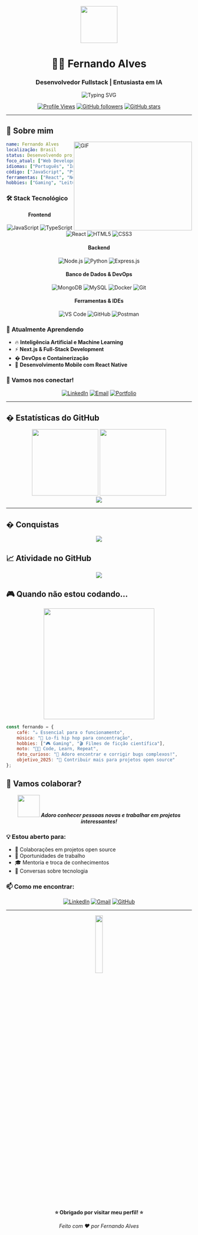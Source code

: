 <div align="center">
  <img src="https://media.giphy.com/media/M9gbBd9nbDrOTu1Mqx/giphy.gif" width="100"/>
</div>

<div align="center">
  <h1>👨‍💻 Fernando Alves</h1>
  <h3>Desenvolvedor Fullstack | Entusiasta em IA</h3>
</div>

<div align="center">
  <img src="https://readme-typing-svg.demolab.com?font=Fira+Code&weight=700&size=24&pause=1000&color=50F7D7&center=true&vCenter=true&width=600&lines=Bem-vindo+ao+meu+GitHub!;Desenvolvedor+Fullstack;Apaixonado+por+tecnologia;Sempre+aprendendo+algo+novo!" alt="Typing SVG" />
</div>

<div align="center">
  
  [![Profile Views](https://komarev.com/ghpvc/?username=FernandoAlves049&color=brightgreen&style=flat-square)](https://github.com/FernandoAlves049)
  [![GitHub followers](https://img.shields.io/github/followers/FernandoAlves049?style=flat-square&color=blue)](https://github.com/FernandoAlves049)
  [![GitHub stars](https://img.shields.io/github/stars/FernandoAlves049?style=flat-square&color=yellow)](https://github.com/FernandoAlves049)
  
</div>

---

## 🎯 Sobre mim

<img align="right" alt="GIF" src="https://media.giphy.com/media/L1R1tvI9svkIWwpVYr/giphy.gif" width="320" height="240" />

```yaml
name: Fernando Alves
localização: Brasil
status: Desenvolvendo projetos incríveis
foco_atual: ["Web Development", "AI/ML", "DevOps"]
idiomas: ["Português", "Inglês"]
código: ["JavaScript", "Python", "TypeScript", "Java"]
ferramentas: ["React", "Node.js", "Docker", "Git"]
hobbies: ["Gaming", "Leitura", "Música", "Aprender novas tecnologias"]
```

### 🛠️ **Stack Tecnológico**

<div align="center">

#### **Frontend**
![JavaScript](https://img.shields.io/badge/-JavaScript-F7DF1E?style=for-the-badge&logo=javascript&logoColor=black)
![TypeScript](https://img.shields.io/badge/-TypeScript-3178C6?style=for-the-badge&logo=typescript&logoColor=white)
![React](https://img.shields.io/badge/-React-61DAFB?style=for-the-badge&logo=react&logoColor=black)
![HTML5](https://img.shields.io/badge/-HTML5-E34F26?style=for-the-badge&logo=html5&logoColor=white)
![CSS3](https://img.shields.io/badge/-CSS3-1572B6?style=for-the-badge&logo=css3&logoColor=white)

#### **Backend**
![Node.js](https://img.shields.io/badge/-Node.js-339933?style=for-the-badge&logo=node.js&logoColor=white)
![Python](https://img.shields.io/badge/-Python-3776AB?style=for-the-badge&logo=python&logoColor=white)
![Express.js](https://img.shields.io/badge/-Express.js-000000?style=for-the-badge&logo=express&logoColor=white)

#### **Banco de Dados & DevOps**
![MongoDB](https://img.shields.io/badge/-MongoDB-47A248?style=for-the-badge&logo=mongodb&logoColor=white)
![MySQL](https://img.shields.io/badge/-MySQL-4479A1?style=for-the-badge&logo=mysql&logoColor=white)
![Docker](https://img.shields.io/badge/-Docker-2496ED?style=for-the-badge&logo=docker&logoColor=white)
![Git](https://img.shields.io/badge/-Git-F05032?style=for-the-badge&logo=git&logoColor=white)

#### **Ferramentas & IDEs**
![VS Code](https://img.shields.io/badge/-VS_Code-007ACC?style=for-the-badge&logo=visual-studio-code&logoColor=white)
![GitHub](https://img.shields.io/badge/-GitHub-181717?style=for-the-badge&logo=github&logoColor=white)
![Postman](https://img.shields.io/badge/-Postman-FF6C37?style=for-the-badge&logo=postman&logoColor=white)

</div>

### 🌱 **Atualmente Aprendendo**
- 🔥 **Inteligência Artificial e Machine Learning**
- ⚡ **Next.js & Full-Stack Development**
- � **DevOps e Containerização**
- 📱 **Desenvolvimento Mobile com React Native**

### 💬 **Vamos nos conectar!**
<div align="center">

[![LinkedIn](https://img.shields.io/badge/-LinkedIn-0077B5?style=for-the-badge&logo=linkedin&logoColor=white)](https://www.linkedin.com/in/fernando-alves-de-souza-670b6a36b/)
[![Email](https://img.shields.io/badge/-Email-D14836?style=for-the-badge&logo=gmail&logoColor=white)](mailto:alvesdesouzafernando728@gmail.com)
[![Portfolio](https://img.shields.io/badge/-Portfolio-000000?style=for-the-badge&logo=github&logoColor=white)](https://github.com/FernandoAlves049)

</div>

---

## � **Estatísticas do GitHub**

<div align="center">
  <img src="https://github-readme-stats.vercel.app/api?username=FernandoAlves049&show_icons=true&theme=tokyonight&hide_border=true&count_private=true" height="180"/>
  <img src="https://github-readme-stats.vercel.app/api/top-langs/?username=FernandoAlves049&layout=compact&theme=tokyonight&hide_border=true" height="180"/>
</div>

<div align="center">
  <img src="https://github-readme-streak-stats.herokuapp.com/?user=FernandoAlves049&theme=tokyonight&hide_border=true" />
</div>

---

## � **Conquistas**

<div align="center">
  <img src="https://github-profile-trophy.vercel.app/?username=FernandoAlves049&theme=tokyonight&no-frame=true&column=7&margin-w=15&margin-h=15" />
</div>

## 📈 **Atividade no GitHub**

<div align="center">
  <img src="https://github-readme-activity-graph.vercel.app/graph?username=FernandoAlves049&theme=tokyo-night&hide_border=true&area=true" />
</div>

## 🎮 **Quando não estou codando...**

<div align="center">
  <img src="https://media.giphy.com/media/ZVik7pBtu9dNS/giphy.gif" width="300" />
</div>

```javascript
const fernando = {
    café: "☕ Essencial para o funcionamento",
    música: "🎵 Lo-fi hip hop para concentração",
    hobbies: ["🎮 Gaming", "🎬 Filmes de ficção científica"],
    moto: "👨‍💻 Code, Learn, Repeat",
    fato_curioso: "🐛 Adoro encontrar e corrigir bugs complexos!",
    objetivo_2025: "🚀 Contribuir mais para projetos open source"
};
```

## 🤝 **Vamos colaborar?**

<div align="center">
  <img src="https://media.giphy.com/media/LnQjpWaON8nhr21vNW/giphy.gif" width="60"> 
  <em><b>Adoro conhecer pessoas novas e trabalhar em projetos interessantes!</b></em>
</div>

### 💡 **Estou aberto para:**
- 🚀 Colaborações em projetos open source
- 💼 Oportunidades de trabalho
- 🎓 Mentoria e troca de conhecimentos
- 💬 Conversas sobre tecnologia

### 📫 **Como me encontrar:**
<div align="center">

[![LinkedIn](https://img.shields.io/badge/LinkedIn-0077B5?style=for-the-badge&logo=linkedin&logoColor=white)](https://www.linkedin.com/in/fernando-alves-de-souza-670b6a36b/)
[![Gmail](https://img.shields.io/badge/Gmail-D14836?style=for-the-badge&logo=gmail&logoColor=white)](mailto:alvesdesouzafernando728@gmail.com)
[![GitHub](https://img.shields.io/badge/GitHub-100000?style=for-the-badge&logo=github&logoColor=white)](https://github.com/FernandoAlves049)

</div>

---

<div align="center">
  <img src="https://media.giphy.com/media/jpVnC65DmYeyRL4LHS/giphy.gif" width="20%">
  
  **⭐ Obrigado por visitar meu perfil! ⭐**
  
  <img src="https://komarev.com/ghpvc/?username=FernandoAlves049&style=flat-square&color=blue" alt=""/>
</div>

<div align="center">
  <em>Feito com ❤️ por Fernando Alves</em>
</div>

